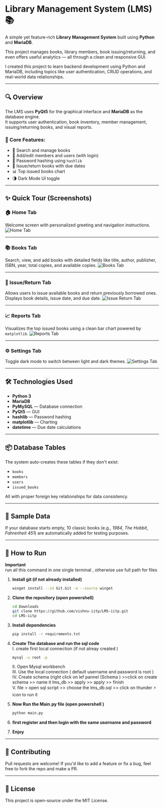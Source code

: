 # Library Management System (LMS) 📚

A simple yet feature-rich **Library Management System** built using **Python** and **MariaDB**.

This project manages books, library members, book issuing/returning, and even offers useful analytics — all through a clean and responsive GUI.

I created this project to learn backend development using Python and MariaDB, including topics like user authentication, CRUD operations, and real-world data relationships.

---

## 🔍 Overview

The LMS uses **PyQt5** for the graphical interface and **MariaDB** as the database engine.  
It supports user authentication, book inventory, member management, issuing/returning books, and visual reports.

### 🔑 Core Features:
- 🔎 Search and manage books
- 👤 Add/edit members and users (with login)
- 🔐 Password hashing using `hashlib`
- 📆 Issue/return books with due dates
- 📊 Top issued books chart
- 🌗 Dark Mode UI toggle

---

## ✨ Quick Tour (Screenshots)

### 🏠 Home Tab
Welcome screen with personalized greeting and navigation instructions.
![Home Tab](/assets/home.png)

---

### 📚 Books Tab
Search, view, and add books with detailed fields like title, author, publisher, ISBN, year, total copies, and available copies.
![Books Tab](/assets/books%20tab.png)

---

### 🔁 Issue/Return Tab
Allows users to issue available books and return previously borrowed ones. Displays book details, issue date, and due date.
![Issue Return Tab](/assets/issue%20return%20tab.png)

---

### 📈 Reports Tab
Visualizes the top issued books using a clean bar chart powered by `matplotlib`.
![Reports Tab](/assets/reports.png)

---

### ⚙️ Settings Tab
Toggle dark mode to switch between light and dark themes.
![Settings Tab](/assets/settings.png)

---

## 🛠️ Technologies Used

- **Python 3**
- **MariaDB**
- **PyMySQL** — Database connection
- **PyQt5** — GUI
- **hashlib** — Password hashing
- **matplotlib** — Charting
- **datetime** — Due date calculations

---

## 📦 Database Tables

The system auto-creates these tables if they don't exist:
- `books`
- `members`
- `users`
- `issued_books`

All with proper foreign key relationships for data consistency.

---

## 📘 Sample Data

If your database starts empty, 10 classic books (e.g., *1984*, *The Hobbit*, *Fahrenheit 451*) are automatically added for testing purposes.

---

## 🚀 How to Run
**Important**<br>
run all this command in one single terminal , otherwise use full path for files 
1. **Install git (if not already installed)**
   ```bash
   winget install --id Git.Git -e --source winget
   ```
2. **Clone the repository (open powershell)**  
    ```bash
    cd Downloads
    git clone https://github.com/vishnu-iitp/LMS-iitp.git
    cd LMS-iitp
    ```

3. **Install dependencies**  
    ```bash
    pip install -r requirements.txt
    ```

4. **Create The database and run the sql code** <br>
    I. create first local connection (if not alreay created )
   ```bash
   mysql -u root -p
   ```
    II. Open Mysql workbench<br>
    III. Use the local connection ( default username and password is root )<br>
    IV. Create schema (right click on lef pannel (Schema ) >>click on create schema  >> name it lms_db >> apply >> apply >> finish<br>
    V. file > open sql script >> choose the lms_db.sql >> click on thunder ⚡ icon to run it<br>
6. **Now Run the Main.py file (open powershell )**
    ```python
    python main.py
    ```
 
7. **first register and then login with the same username and password**
8. **Enjoy**

---

## 🙌 Contributing

Pull requests are welcome! If you'd like to add a feature or fix a bug, feel free to fork the repo and make a PR.

---

## 📄 License

This project is open-source under the MIT License.
